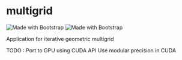 # multigrid

<img src="https://img.shields.io/github/last-commit/cho-uc/multigrid" alt="Made with Bootstrap">

<img src="https://img.shields.io/github/repo-size/cho-uc/multigrid" alt="Made with Bootstrap">

Application for iterative geometric multigrid

TODO :
Port to GPU using CUDA API
Use modular precision in CUDA
